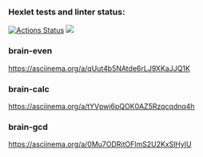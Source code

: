 ### Hexlet tests and linter status:
[![Actions Status](https://github.com/dim4ic/python-project-49/workflows/hexlet-check/badge.svg)](https://github.com/dim4ic/python-project-49/actions)
<a href="https://codeclimate.com/github/dim4ic/python-project-49/maintainability"><img src="https://api.codeclimate.com/v1/badges/23baf5be06f7f9665f9a/maintainability" /></a>

### brain-even  
https://asciinema.org/a/qUut4b5NAtde6rLJ9XKaJJQ1K

### brain-calc
https://asciinema.org/a/tYVpwj6pQOK0AZ5Rzqcqdnq4h

### brain-gcd
https://asciinema.org/a/0Mu7ODRjtOFlmS2U2KxSlHylU


